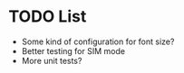# TODO List

- Some kind of configuration for font size?
- Better testing for SIM mode
- More unit tests?
